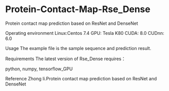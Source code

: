 # Protein-Contact-Map-Rse_Dense

Protein contact map prediction based on ResNet and DenseNet

Operating environment
Linux:Centos 7.4 GPU: Tesla K80 CUDA: 8.0 CUDnn: 6.0

Usage
The example file is the sample sequence and prediction result.

Requirements
The latest version of Rse_Dense requires：

python, numpy, tensorflow_GPU

Reference
Zhong li.Protein contact map prediction based on ResNet and DenseNet
